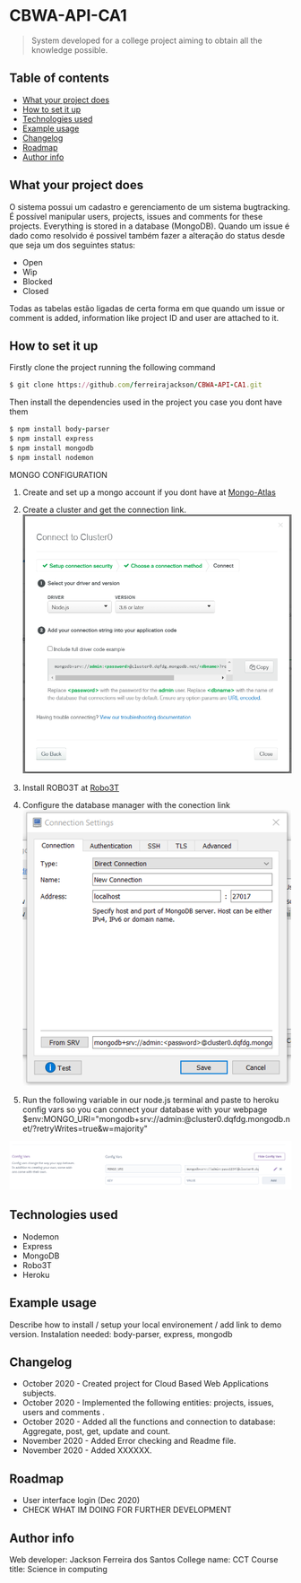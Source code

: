 
# CBWA-API-CA1
> System developed for a college project aiming to obtain all the knowledge possible.

## Table of contents
* [What your project does](#what-your-project-does)
* [How to set it up](#How-to-set-it-up)
* [Technologies used](#technologies-used)
* [Example usage](#example-usage)
* [Changelog](#changelog)
* [Roadmap](#roadmap)
* [Author info](#author-info)

## What your project does
O sistema possui um cadastro e gerenciamento de um sistema bugtracking. É possível manipular users, projects, issues and comments for these projects. Everything is stored in a database (MongoDB). Quando um issue é dado como resolvido é possivel também fazer a alteração do status desde que seja um dos seguintes status:

* Open
* Wip
* Blocked
* Closed

Todas as tabelas estão ligadas de certa forma em que quando um issue or comment is added, information like project ID and user are attached to it.

## How to set it up
Firstly clone the project running the following command
```ruby
$ git clone https://github.com/ferreirajackson/CBWA-API-CA1.git
```

Then install the dependencies used in the project you case you dont have them
```ruby
$ npm install body-parser
$ npm install express
$ npm install mongodb
$ npm install nodemon
```
MONGO CONFIGURATION
1. Create and set up a mongo account if you dont have at [Mongo-Atlas](https://www.mongodb.com/cloud/atlas)


2. Create a cluster and get the connection link.
![cluster](./instructions/cluster.png)

3. Install ROBO3T at [Robo3T](https://robomongo.org/)

4. Configure the database manager with the conection link
![robo](./instructions/robo.png)

5. Run the following variable in our node.js terminal and paste to heroku config vars so you can connect your database with your webpage
$env:MONGO_URI="mongodb+srv://admin:<password>@cluster0.dqfdg.mongodb.net/<dbname>?retryWrites=true&w=majority"
  
![heroku](./instructions/heroku.png)

## Technologies used
* Nodemon
* Express
* MongoDB
* Robo3T
* Heroku

## Example usage
Describe how to install / setup your local environement / add link to demo version.
Instalation needed: body-parser, express, mongodb

## Changelog
* October 2020 - Created project for Cloud Based Web Applications subjects.
* October 2020 - Implemented the following entities: projects, issues, users and comments .
* October 2020 - Added all the functions and connection to database: Aggregate, post, get, update and count.
* November 2020 - Added Error checking and Readme file.
* November 2020 - Added XXXXXX.

## Roadmap
* User interface login (Dec 2020)
* CHECK WHAT IM DOING FOR FURTHER DEVELOPMENT

## Author info
Web developer: Jackson Ferreira dos Santos
College name: CCT
Course title: Science in computing


